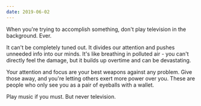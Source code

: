 ```yaml
---
date: 2019-06-02
---
```


When you're trying to accomplish something, don't play television in the background. Ever.

It can't be completely tuned out. It divides our attention and pushes unneeded info into our minds. It's like breathing in polluted air - you can't directly feel the damage, but it builds up overtime and can be devastating.

Your attention and focus are your best weapons against any problem. Give those away, and you're letting others exert more power over you. These are people who only see you as a pair of eyeballs with a wallet.

Play music if you must. But never television.
